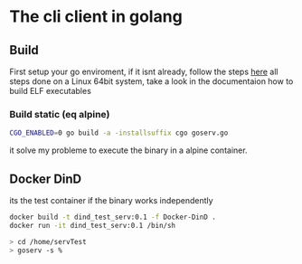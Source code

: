 # The cli client in golang


## Build

First setup your go enviroment, if it isnt already, follow the steps [here](https://golang.org/doc/install)
all steps done on a Linux 64bit system, take a look in the documentaion how to build ELF executables 

### Build static (eq alpine)

```bash
CGO_ENABLED=0 go build -a -installsuffix cgo goserv.go
```

it solve my probleme to execute the binary in a alpine container.




## Docker DinD

its the test container if the binary works independently
```bash
docker build -t dind_test_serv:0.1 -f Docker-DinD .
docker run -it dind_test_serv:0.1 /bin/sh

> cd /home/servTest
> goserv -s %
```

